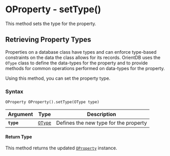 
# OProperty - setType()

This method sets the type for the property.

## Retrieving Property Types

Properties on a database class have types and can enforce type-based constraints on the data the class allows for its records.  OrientDB uses the `OType` class to define the data-types for the property and to provide methods for common operations performed on data-types for the property.

Using this method, you can set the property type.

### Syntax

```
OProperty OProperty().setType(OType type)
```

| Argument | Type | Description |
|---|---|---|
| **`type`** | [`OType`](../OType.md) | Defines the new type for the property |

#### Return Type

This method returns the updated [`OProperty`](../OProperty.md) instance.
